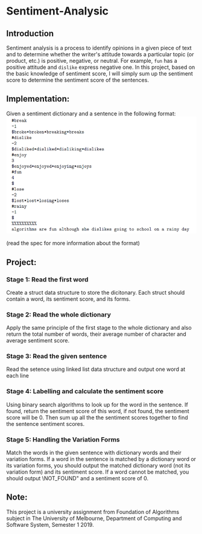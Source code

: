 # Sentiment-Analysic
## Introduction
Sentiment analysis is a process to identify opinions in a given piece of text and to determine whether the writer's attitude towards a particular topic (or product, etc.) is positive, negative, or neutral. For example, `fun` has a positive attitude and `dislike` express negative one. In this project, based on the basic knowledge of sentiment score, I will simply sum up the sentiment score to determine the sentiment score of the sentences. 
## Implementation:
Given a sentiment dictionary and a sentence in the following format:
![Dictionary](dictionary.PNG)

(read the spec for more information about the format)
## Project:
### Stage 1: Read the first word
Create a struct data structure to store the dicitonary. Each struct should contain a word, its sentiment score, and its forms.
### Stage 2: Read the whole dictionary
Apply the same principle of the first stage to the whole dictionary and also return the total number of words, their average number of character and average sentiment score.
### Stage 3: Read the given sentence
Read the setence using linked list data structure and output one word at each line
### Stage 4: Labelling and calculate the sentiment score
Using binary search algorithms to look up for the word in the sentence. If found, return the sentiment score of this word, if not found, the sentiment score will be 0. Then sum up all the the sentiment scores together to find the sentence sentiment scores.
### Stage 5: Handling the Variation Forms
Match the words in the given sentence with dictionary words and their variation forms. If a word in the sentence is matched by a dictionary word or its variation forms, you should output the matched dictionary word (not its variation form) and its sentiment score. If a word cannot be matched, you should output \NOT_FOUND" and a sentiment score of 0.

## Note: 
This project is a university assignment from Foundation of Algorithms subject in The University of Melbourne, Department of Computing and Software System, Semester 1 2019.
